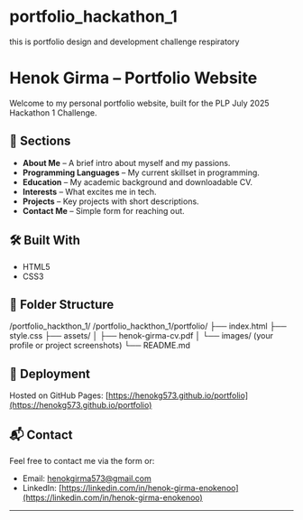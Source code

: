 # portfolio_hackathon_1
this is portfolio design and development challenge respiratory
# Henok Girma – Portfolio Website

Welcome to my personal portfolio website, built for the PLP July 2025 Hackathon 1 Challenge.

## 🌟 Sections

- **About Me** – A brief intro about myself and my passions.
- **Programming Languages** – My current skillset in programming.
- **Education** – My academic background and downloadable CV.
- **Interests** – What excites me in tech.
- **Projects** – Key projects with short descriptions.
- **Contact Me** – Simple form for reaching out.

## 🛠️ Built With

- HTML5
- CSS3

## 📁 Folder Structure
/portfolio_hackthon_1/
/portfolio_hackthon_1/portfolio/
├── index.html
├── style.css
├── assets/
│   ├── henok-girma-cv.pdf
│   └── images/ (your profile or project screenshots)
└── README.md

## 🚀 Deployment

Hosted on GitHub Pages: [https://henokg573.github.io/portfolio](https://henokg573.github.io/portfolio)

## 📬 Contact

Feel free to contact me via the form or:
- Email: henokgirma573@gmail.com
- LinkedIn: [https://linkedin.com/in/henok-girma-enokenoo](https://linkedin.com/in/henok-girma-enokenoo)

---
